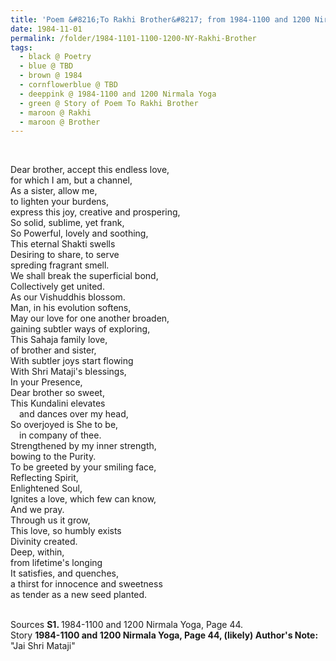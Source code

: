 ```yaml
---
title: 'Poem &#8216;To Rakhi Brother&#8217; from 1984-1100 and 1200 Nirmala Yoga, Page 44'
date: 1984-11-01
permalink: /folder/1984-1101-1100-1200-NY-Rakhi-Brother
tags:
  - black @ Poetry
  - blue @ TBD
  - brown @ 1984
  - cornflowerblue @ TBD
  - deeppink @ 1984-1100 and 1200 Nirmala Yoga
  - green @ Story of Poem To Rakhi Brother
  - maroon @ Rakhi
  - maroon @ Brother
---
```


<br>

<p>
Dear brother, accept this endless love,<br>
for which I am, but a channel,<br>
As a sister, allow me,<br>
to lighten your burdens,<br>
express this joy, creative and prospering,<br>
So solid, sublime, yet frank,<br>
So Powerful, lovely and soothing,<br>
This eternal Shakti swells<br>
Desiring to share, to serve<br>
spreding fragrant smell.<br>
We shall break the superficial bond,<br>
Collectively get united.<br>
As our Vishuddhis blossom.<br>
Man, in his evolution softens,<br>
May our love for one another broaden,<br>
gaining subtler ways of exploring,<br>
This Sahaja family love,<br>
of brother and sister,<br>
With subtler joys start flowing<br>
With Shri Mataji's blessings,<br>
In your Presence,<br>
Dear brother so sweet,<br>
This Kundalini elevates<br>
&emsp;and dances over my head,<br>
So overjoyed is She to be,<br>
&emsp;in company of thee.<br>
Strengthened by my inner strength,<br>
bowing to the Purity.<br>
To be greeted by your smiling face,<br>
Reflecting Spirit,<br>
Enlightened Soul,<br>
Ignites a love, which few can know,<br>
And we pray.<br>
Through us it grow,<br>
This love, so humbly exists<br>
Divinity created.<br>
Deep, within,<br>
from lifetime's longing<br>
It satisfies, and quenches,<br>
a thirst for innocence and sweetness<br>
as tender as a new seed planted.<br>
</p>

<br>

<wave-list>
<list-title color="DarkSeaGreen" width="40">Sources</list-title>
  <list-item color="BlanchedAlmond"  width="280"><b>S1. </b> 1984-1100 and 1200 Nirmala Yoga, Page 44.</list-item>
</wave-list>

<br>

<wave-list>
<list-title color="DarkSeaGreen" width="25">Story</list-title>
  <list-item color="BlanchedAlmond"  width="280"><b>1984-1100 and 1200 Nirmala Yoga, Page 44, (likely) Author's Note:</b> "Jai Shri Mataji"</list-item>
</wave-list>